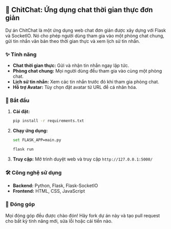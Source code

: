## 💬 ChitChat: Ứng dụng chat thời gian thực đơn giản 


Dự án ChitChat là một ứng dụng web chat đơn giản được xây dựng với Flask và SocketIO. Nó cho phép người dùng tham gia vào một phòng chat chung, gửi tin nhắn văn bản theo thời gian thực và xem lịch sử tin nhắn. 

### ✨ Tính năng

- **Chat thời gian thực:** Gửi và nhận tin nhắn ngay lập tức.
- **Phòng chat chung:** Mọi người dùng đều tham gia vào cùng một phòng chat.
- **Lịch sử tin nhắn:** Xem các tin nhắn trước đó khi tham gia phòng chat.
- **Hỗ trợ Avatar:** Tùy chọn đặt avatar từ URL để cá nhân hóa. 

### 🚀 Bắt đầu

1. **Cài đặt:**
   ```bash
   pip install -r requirements.txt 
   ```

2. **Chạy ứng dụng:**
   ```bash
   set FLASK_APP=main.py
   ```
   ```bash
   flask run
   ```

3. **Truy cập:** Mở trình duyệt web và truy cập `http://127.0.0.1:5000/`

### 🛠 Công nghệ sử dụng

- **Backend:** Python, Flask, Flask-SocketIO
- **Frontend:** HTML, CSS, JavaScript

### 🤝 Đóng góp

Mọi đóng góp đều được chào đón! Hãy fork dự án này và tạo pull request cho bất kỳ tính năng mới, sửa lỗi hoặc cải tiến nào.



